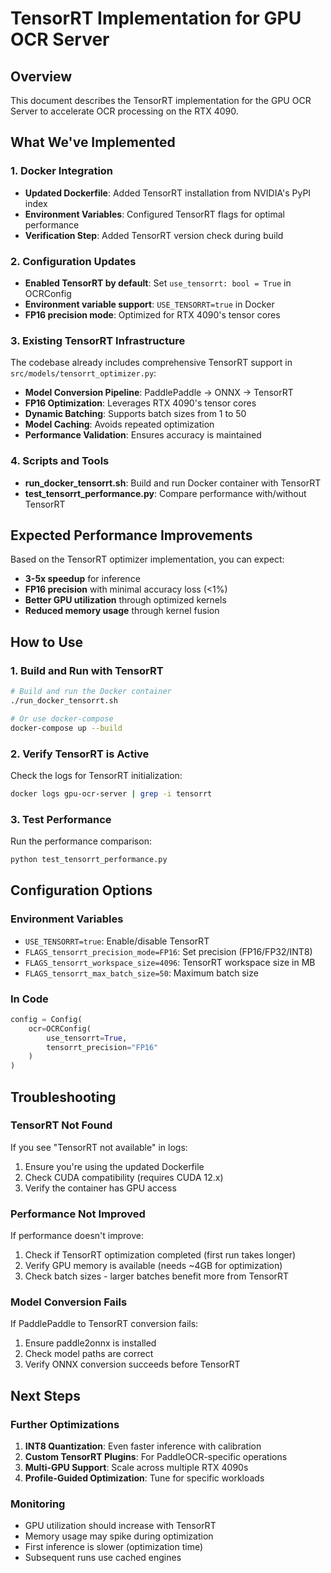 # TensorRT Implementation for GPU OCR Server

## Overview
This document describes the TensorRT implementation for the GPU OCR Server to accelerate OCR processing on the RTX 4090.

## What We've Implemented

### 1. Docker Integration
- **Updated Dockerfile**: Added TensorRT installation from NVIDIA's PyPI index
- **Environment Variables**: Configured TensorRT flags for optimal performance
- **Verification Step**: Added TensorRT version check during build

### 2. Configuration Updates
- **Enabled TensorRT by default**: Set `use_tensorrt: bool = True` in OCRConfig
- **Environment variable support**: `USE_TENSORRT=true` in Docker
- **FP16 precision mode**: Optimized for RTX 4090's tensor cores

### 3. Existing TensorRT Infrastructure
The codebase already includes comprehensive TensorRT support in `src/models/tensorrt_optimizer.py`:

- **Model Conversion Pipeline**: PaddlePaddle → ONNX → TensorRT
- **FP16 Optimization**: Leverages RTX 4090's tensor cores
- **Dynamic Batching**: Supports batch sizes from 1 to 50
- **Model Caching**: Avoids repeated optimization
- **Performance Validation**: Ensures accuracy is maintained

### 4. Scripts and Tools
- **run_docker_tensorrt.sh**: Build and run Docker container with TensorRT
- **test_tensorrt_performance.py**: Compare performance with/without TensorRT

## Expected Performance Improvements

Based on the TensorRT optimizer implementation, you can expect:
- **3-5x speedup** for inference
- **FP16 precision** with minimal accuracy loss (<1%)
- **Better GPU utilization** through optimized kernels
- **Reduced memory usage** through kernel fusion

## How to Use

### 1. Build and Run with TensorRT
```bash
# Build and run the Docker container
./run_docker_tensorrt.sh

# Or use docker-compose
docker-compose up --build
```

### 2. Verify TensorRT is Active
Check the logs for TensorRT initialization:
```bash
docker logs gpu-ocr-server | grep -i tensorrt
```

### 3. Test Performance
Run the performance comparison:
```bash
python test_tensorrt_performance.py
```

## Configuration Options

### Environment Variables
- `USE_TENSORRT=true`: Enable/disable TensorRT
- `FLAGS_tensorrt_precision_mode=FP16`: Set precision (FP16/FP32/INT8)
- `FLAGS_tensorrt_workspace_size=4096`: TensorRT workspace size in MB
- `FLAGS_tensorrt_max_batch_size=50`: Maximum batch size

### In Code
```python
config = Config(
    ocr=OCRConfig(
        use_tensorrt=True,
        tensorrt_precision="FP16"
    )
)
```

## Troubleshooting

### TensorRT Not Found
If you see "TensorRT not available" in logs:
1. Ensure you're using the updated Dockerfile
2. Check CUDA compatibility (requires CUDA 12.x)
3. Verify the container has GPU access

### Performance Not Improved
If performance doesn't improve:
1. Check if TensorRT optimization completed (first run takes longer)
2. Verify GPU memory is available (needs ~4GB for optimization)
3. Check batch sizes - larger batches benefit more from TensorRT

### Model Conversion Fails
If PaddlePaddle to TensorRT conversion fails:
1. Ensure paddle2onnx is installed
2. Check model paths are correct
3. Verify ONNX conversion succeeds before TensorRT

## Next Steps

### Further Optimizations
1. **INT8 Quantization**: Even faster inference with calibration
2. **Custom TensorRT Plugins**: For PaddleOCR-specific operations
3. **Multi-GPU Support**: Scale across multiple RTX 4090s
4. **Profile-Guided Optimization**: Tune for specific workloads

### Monitoring
- GPU utilization should increase with TensorRT
- Memory usage may spike during optimization
- First inference is slower (optimization time)
- Subsequent runs use cached engines